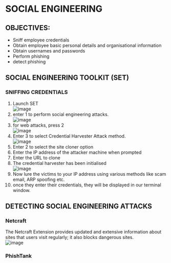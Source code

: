 # SOCIAL ENGINEERING
## OBJECTIVES:
* Sniff employee credentials
* Obtain employee basic personal details and organisational information
* Obtain usernames and passwords
* Perform phishing
* detect phishing

## SOCIAL ENGINEERING TOOLKIT (SET)
### SNIFFING CREDENTIALS
1. Launch SET<br>
![image](https://user-images.githubusercontent.com/56624593/150857589-1c16ac5a-1ae3-4c7a-892a-686d7f3345aa.png)
2. enter 1 to perform social engineering attacks.<br>
![image](https://user-images.githubusercontent.com/56624593/150857722-8394d8b3-4186-423d-9799-0332ae4c4970.png)
3. for web attacks, press 2<br>
![image](https://user-images.githubusercontent.com/56624593/150857914-3124646a-0a67-4133-9036-4341dbd6285b.png)
4. Enter 3 to select Credential Harvester Attack method.<br>
![image](https://user-images.githubusercontent.com/56624593/150858058-868e37fd-d7e8-46d8-9dec-0277aebaadb1.png)
5. Enter 2 to select the site cloner option
6. Enter the IP address of the attacker machine when prompted
7. Enter the URL to clone
8. The credential harvester has been initialised<br>
![image](https://user-images.githubusercontent.com/56624593/150858406-72f6ee21-09cc-4b0b-b7df-f0577df16869.png)
9. Now lure the victims to your IP address using various methods like scam email, ARP spoofing etc.
10. once they enter their credentials, they will be displayed in our terminal window.

## DETECTING SOCIAL ENGINEERING ATTACKS
### Netcraft
The Netcraft Extension provides updated and extensive information about sites that users visit regularly; it also blocks dangerous sites.<br>
![image](https://user-images.githubusercontent.com/56624593/150859776-b52c2074-e1ec-4bab-909d-4b7da3fdd647.png)<br>

### PhishTank
